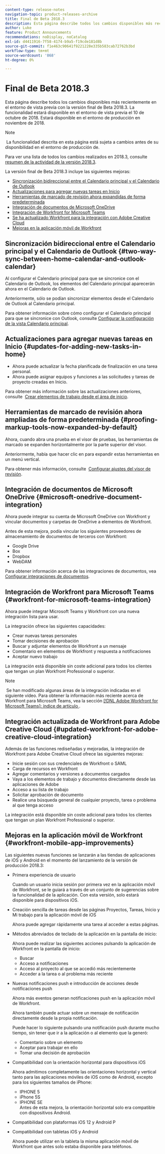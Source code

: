 ```yaml
---
content-type: release-notes
navigation-topic: product-releases-archive
title: Final de Beta 2018.3
description: Esta página describe todos los cambios disponibles más recientemente en el entorno de vista previa con la versión final de Beta 2018.3. La funcionalidad estará disponible en el entorno de vista previa el 10 de octubre de 2018. Estará disponible en el entorno de producción en noviembre de 2018.
author: Luke
feature: Product Announcements
recommendations: noDisplay, noCatalog
exl-id: d4411916-7f58-4174-b9a5-f19cde181d8b
source-git-commit: f1e463c90641f9221228e335b583cab72762b3bd
workflow-type: tm+mt
source-wordcount: '868'
ht-degree: 0%

---
```


# Final de Beta 2018.3

Esta página describe todos los cambios disponibles más recientemente en el entorno de vista previa con la versión final de Beta 2018.3. La funcionalidad estará disponible en el entorno de vista previa el 10 de octubre de 2018. Estará disponible en el entorno de producción en noviembre de 2018.

>[!NOTE]
>
> La funcionalidad descrita en esta página está sujeta a cambios antes de su disponibilidad en el entorno de producción de.

Para ver una lista de todos los cambios realizados en 2018.3, consulte  [resumen de la actividad de la versión 2018.3](../../../../product-announcements/product-releases/quarterly-release-archive/2018.3-release-activity/2018-3-release-activity-overview.md).

La versión final de Beta 2018.3 incluye las siguientes mejoras:

* [Sincronización bidireccional entre el Calendario principal y el Calendario de Outlook](#two-way-sync-between-home-calendar-and-outlook-calendar)
* [Actualizaciones para agregar nuevas tareas en Inicio](#updates-for-adding-new-tasks-in-home)
* [Herramientas de marcado de revisión ahora expandidas de forma predeterminada](#proofing-markup-tools-now-expanded-by-default)
* [Integración de documentos de Microsoft OneDrive](#microsoft-onedrive-document-integration)
* [Integración de Workfront for Microsoft Teams](#workfront-for-microsoft-teams-integration)
* [Se ha actualizado Workfront para la integración con Adobe Creative Cloud](#updated-workfront-for-adobe-creative-cloud-integration)
* [Mejoras en la aplicación móvil de Workfront](#workfront-mobile-app-improvements)

## Sincronización bidireccional entre el Calendario principal y el Calendario de Outlook {#two-way-sync-between-home-calendar-and-outlook-calendar}

Al configurar el Calendario principal para que se sincronice con el Calendario de Outlook, los elementos del Calendario principal aparecerán ahora en el Calendario de Outlook.

Anteriormente, sólo se podían sincronizar elementos desde el Calendario de Outlook al Calendario principal.

Para obtener información sobre cómo configurar el Calendario principal para que se sincronice con Outlook, consulte [Configurar la configuración de la vista Calendario principal](../../../../workfront-basics/using-home/using-the-home-area/configure-home-calendar-view.md).

## Actualizaciones para agregar nuevas tareas en Inicio {#updates-for-adding-new-tasks-in-home}

* Ahora puede actualizar la fecha planificada de finalización en una tarea personal.
* Ahora puede asignar equipos y funciones a las solicitudes y tareas de proyecto creadas en Inicio.

Para obtener más información sobre las actualizaciones anteriores, consulte  [Crear elementos de trabajo desde el área de inicio](../../../../workfront-basics/using-home/using-the-home-area/create-work-items-in-home.md).

## Herramientas de marcado de revisión ahora ampliadas de forma predeterminada {#proofing-markup-tools-now-expanded-by-default}

Ahora, cuando abra una prueba en el visor de pruebas, las herramientas de marcado se expanden horizontalmente por la parte superior del visor.

Anteriormente, había que hacer clic en para expandir estas herramientas en un menú vertical.

Para obtener más información, consulte  [Configurar ajustes del visor de revisión](../../../../review-and-approve-work/proofing/reviewing-proofs-within-workfront/configure-proofing-viewer-settings.md).

## Integración de documentos de Microsoft OneDrive {#microsoft-onedrive-document-integration}

Ahora puede integrar su cuenta de Microsoft OneDrive con Workfront y vincular documentos y carpetas de OneDrive a elementos de Workfront.

Antes de esta mejora, podía vincular los siguientes proveedores de almacenamiento de documentos de terceros con Workfront:

* Google Drive
* Box
* Dropbox
* WebDAM

Para obtener información acerca de las integraciones de documentos, vea [Configurar integraciones de documentos](../../../../administration-and-setup/configure-integrations/configure-document-integrations.md).

## Integración de Workfront para Microsoft Teams {#workfront-for-microsoft-teams-integration}

Ahora puede integrar Microsoft Teams y Workfront con una nueva integración lista para usar.

La integración ofrece las siguientes capacidades:

* Crear nuevas tareas personales
* Tomar decisiones de aprobación
* Buscar y adjuntar elementos de Workfront a un mensaje
* Comentario en elementos de Workfront y respuesta a notificaciones
* Aceptar nuevo trabajo

La integración está disponible sin coste adicional para todos los clientes que tengan un plan Workfront Professional o superior.

>[!NOTE]
>
> Se han modificado algunas áreas de la integración indicadas en el siguiente vídeo. Para obtener la información más reciente acerca de Workfront para Microsoft Teams, vea la sección [[!DNL Adobe Workfront for Microsoft Teams]: índice de artículo ](../../../../workfront-integrations-and-apps/using-workfront-with-microsoft-teams/use-workfront-with-ms-teams.md).

## Integración actualizada de Workfront para Adobe Creative Cloud {#updated-workfront-for-adobe-creative-cloud-integration}

Además de las funciones rediseñadas y mejoradas, la integración de Workfront para Adobe Creative Cloud ofrece las siguientes mejoras:

* Inicie sesión con sus credenciales de Workfront o SAML
* Carga de recursos en Workfront
* Agregar comentarios y versiones a documentos cargados
* Vaya a los elementos de trabajo y documentos directamente desde las aplicaciones de Adobe
* Acceso a su lista de trabajo
* Solicitar aprobación de documento
* Realice una búsqueda general de cualquier proyecto, tarea o problema al que tenga acceso

La integración está disponible sin coste adicional para todos los clientes que tengan un plan Workfront Professional o superior.

## Mejoras en la aplicación móvil de Workfront {#workfront-mobile-app-improvements}

Las siguientes nuevas funciones se lanzarán a las tiendas de aplicaciones de iOS y Android en el momento del lanzamiento de la versión de producción 2018.3:

* Primera experiencia de usuario

  Cuando un usuario inicia sesión por primera vez en la aplicación móvil de Workfront, se le guiará a través de un conjunto de sugerencias sobre la funcionalidad de la aplicación. Con esta versión, solo estará disponible para dispositivos iOS.

* Creación sencilla de tareas desde las páginas Proyectos, Tareas, Inicio y Mi trabajo para la aplicación móvil de iOS

  Ahora puede agregar rápidamente una tarea al acceder a estas páginas.

* Métodos abreviados de teclado de la aplicación en la pantalla de inicio:

  Ahora puede realizar las siguientes acciones pulsando la aplicación de Workfront en la pantalla de inicio:

   * Buscar
   * Acceso a notificaciones
   * Acceso al proyecto al que se accedió más recientemente 
   * Acceder a la tarea o al problema más reciente

* Nuevas notificaciones push e introducción de acciones desde notificaciones push

  Ahora más eventos generan notificaciones push en la aplicación móvil de Workfront.

  Ahora también puede actuar sobre un mensaje de notificación directamente desde la propia notificación.

  Puede hacer lo siguiente pulsando una notificación push durante mucho tiempo, sin tener que ir a la aplicación o al elemento que la generó:

   * Comentario sobre un elemento
   * Aceptar para trabajar en ello
   * Tomar una decisión de aprobación

* Compatibilidad con la orientación horizontal para dispositivos iOS

  Ahora admitimos completamente las orientaciones horizontal y vertical tanto para las aplicaciones móviles de iOS como de Android, excepto para los siguientes tamaños de iPhone:

   * IPHONE 5
   * iPhone 5S
   * IPHONE SE\
     Antes de esta mejora, la orientación horizontal solo era compatible con dispositivos Android.

* Compatibilidad con plataformas iOS 12 y Android P
* Compatibilidad con tabletas iOS y Android

  Ahora puede utilizar en la tableta la misma aplicación móvil de Workfront que antes solo estaba disponible para teléfonos.
